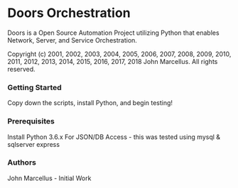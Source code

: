 # Doors Orchestration
Doors is a Open Source Automation Project utilizing Python that enables Network, Server, and Service Orchestration.

Copyright (c) 2001, 2002, 2003, 2004, 2005, 2006, 2007, 2008, 2009, 2010, 2011, 2012, 2013, 2014, 2015, 2016, 2017, 2018  John Marcellus. All rights reserved.

### Getting Started

Copy down the scripts, install Python, and begin testing!

### Prerequisites

Install Python 3.6.x
For JSON/DB Access - this was tested using mysql & sqlserver express

### Authors

John Marcellus - Initial Work
